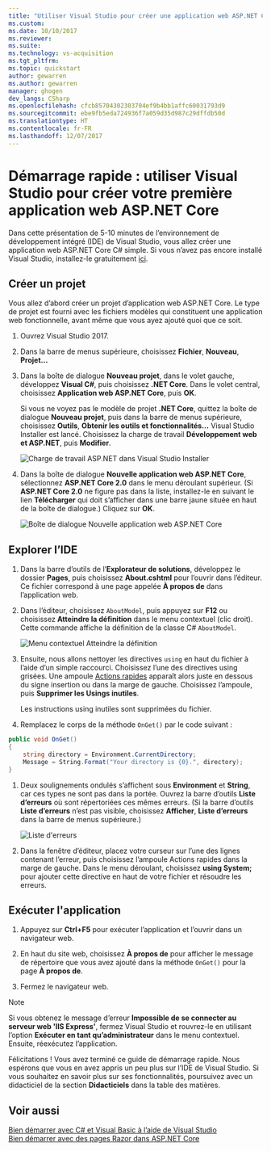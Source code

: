 ```yaml
---
title: "Utiliser Visual Studio pour créer une application web ASP.NET Core dans C# | Microsoft Docs"
ms.custom: 
ms.date: 10/10/2017
ms.reviewer: 
ms.suite: 
ms.technology: vs-acquisition
ms.tgt_pltfrm: 
ms.topic: quickstart
author: gewarren
ms.author: gewarren
manager: ghogen
dev_langs: CSharp
ms.openlocfilehash: cfcb85704302303704ef9b4bb1affc60031793d9
ms.sourcegitcommit: ebe9fb5eda724936f7a059d35d987c29dffdb50d
ms.translationtype: HT
ms.contentlocale: fr-FR
ms.lasthandoff: 12/07/2017
---
```

# <a name="quickstart-use-visual-studio-to-create-your-first-aspnet-core-web-app"></a>Démarrage rapide : utiliser Visual Studio pour créer votre première application web ASP.NET Core

Dans cette présentation de 5-10 minutes de l’environnement de développement intégré (IDE) de Visual Studio, vous allez créer une application web ASP.NET Core C# simple. Si vous n’avez pas encore installé Visual Studio, installez-le gratuitement [ici](http://www.visualstudio.com).

## <a name="create-a-project"></a>Créer un projet

Vous allez d’abord créer un projet d’application web ASP.NET Core. Le type de projet est fourni avec les fichiers modèles qui constituent une application web fonctionnelle, avant même que vous ayez ajouté quoi que ce soit.

1. Ouvrez Visual Studio 2017.

1. Dans la barre de menus supérieure, choisissez **Fichier**, **Nouveau**, **Projet...**

1. Dans la boîte de dialogue **Nouveau projet**, dans le volet gauche, développez **Visual C#**, puis choisissez **.NET Core**. Dans le volet central, choisissez **Application web ASP.NET Core**, puis **OK**.

     Si vous ne voyez pas le modèle de projet **.NET Core**, quittez la boîte de dialogue **Nouveau projet**, puis dans la barre de menus supérieure, choisissez **Outils**, **Obtenir les outils et fonctionnalités...** Visual Studio Installer est lancé. Choisissez la charge de travail **Développement web et ASP.NET**, puis **Modifier**.

     ![Charge de travail ASP.NET dans Visual Studio Installer](../ide/media/quickstart-aspnet-workload.png)

1. Dans la boîte de dialogue **Nouvelle application web ASP.NET Core**, sélectionnez **ASP.NET Core 2.0** dans le menu déroulant supérieur. (Si **ASP.NET Core 2.0** ne figure pas dans la liste, installez-le en suivant le lien **Télécharger** qui doit s’afficher dans une barre jaune située en haut de la boîte de dialogue.) Cliquez sur **OK**.

   ![Boîte de dialogue Nouvelle application web ASP.NET Core](../ide/media/quickstart-aspnet-core20.png)

## <a name="explore-the-ide"></a>Explorer l’IDE

1. Dans la barre d’outils de l’**Explorateur de solutions**, développez le dossier **Pages**, puis choisissez **About.cshtml** pour l’ouvrir dans l’éditeur. Ce fichier correspond à une page appelée **À propos de** dans l’application web.

1. Dans l’éditeur, choisissez `AboutModel`, puis appuyez sur **F12** ou choisissez **Atteindre la définition** dans le menu contextuel (clic droit). Cette commande affiche la définition de la classe C# `AboutModel`.

   ![Menu contextuel Atteindre la définition](../ide/media/quickstart-aspnet-gotodefinition.png)

1. Ensuite, nous allons nettoyer les directives `using` en haut du fichier à l’aide d’un simple raccourci. Choisissez l’une des directives using grisées. Une ampoule [Actions rapides](../ide/quick-actions.md) apparaît alors juste en dessous du signe insertion ou dans la marge de gauche. Choisissez l’ampoule, puis **Supprimer les Usings inutiles**.

     Les instructions using inutiles sont supprimées du fichier.

1. Remplacez le corps de la méthode `OnGet()` par le code suivant :

 ```csharp
 public void OnGet()
 {
     string directory = Environment.CurrentDirectory;
     Message = String.Format("Your directory is {0}.", directory);
 }
 ```

1. Deux soulignements ondulés s’affichent sous **Environment** et **String**, car ces types ne sont pas dans la portée. Ouvrez la barre d’outils **Liste d’erreurs** où sont répertoriées ces mêmes erreurs. (Si la barre d’outils **Liste d’erreurs** n’est pas visible, choisissez **Afficher**, **Liste d’erreurs** dans la barre de menus supérieure.)

   ![Liste d'erreurs](../ide/media/quickstart-aspnet-errorlist.png)

1. Dans la fenêtre d’éditeur, placez votre curseur sur l’une des lignes contenant l’erreur, puis choisissez l’ampoule Actions rapides dans la marge de gauche. Dans le menu déroulant, choisissez **using System;** pour ajouter cette directive en haut de votre fichier et résoudre les erreurs.

## <a name="run-the-application"></a>Exécuter l'application

1. Appuyez sur **Ctrl+F5** pour exécuter l’application et l’ouvrir dans un navigateur web.

1. En haut du site web, choisissez **À propos de** pour afficher le message de répertoire que vous avez ajouté dans la méthode `OnGet()` pour la page **À propos de**.

1. Fermez le navigateur web.

> [!NOTE]
> Si vous obtenez le message d’erreur **Impossible de se connecter au serveur web 'IIS Express'**, fermez Visual Studio et rouvrez-le en utilisant l’option **Exécuter en tant qu’administrateur** dans le menu contextuel. Ensuite, réexécutez l’application.

Félicitations ! Vous avez terminé ce guide de démarrage rapide. Nous espérons que vous en avez appris un peu plus sur l’IDE de Visual Studio. Si vous souhaitez en savoir plus sur ses fonctionnalités, poursuivez avec un didacticiel de la section **Didacticiels** dans la table des matières.

## <a name="see-also"></a>Voir aussi

[Bien démarrer avec C# et Visual Basic à l’aide de Visual Studio](getting-started-with-visual-csharp-and-visual-basic.md)  
[Bien démarrer avec des pages Razor dans ASP.NET Core](/aspnet/core/tutorials/razor-pages/razor-pages-start)